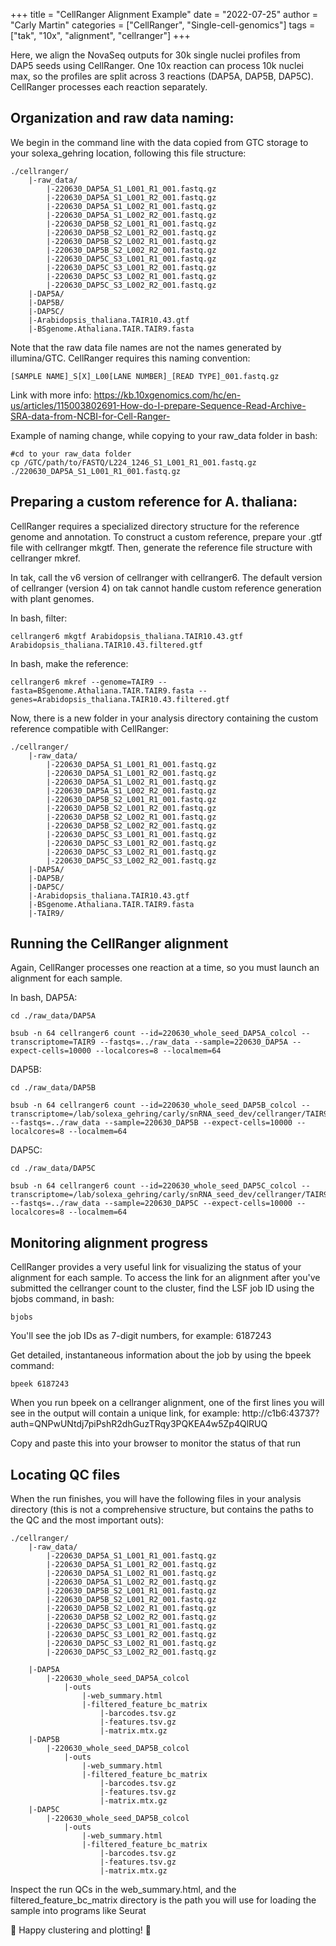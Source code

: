 +++
title = "CellRanger Alignment Example"
date = "2022-07-25"
author = "Carly Martin"
categories = ["CellRanger", "Single-cell-genomics"]
tags = ["tak", "10x", "alignment", "cellranger"]
+++


Here, we align the NovaSeq outputs for 30k single nuclei profiles from DAP5 seeds using CellRanger. One 10x reaction can process 10k nuclei max, so the profiles are split across 3 reactions (DAP5A, DAP5B, DAP5C). CellRanger processes each reaction separately. 

## Organization and raw data naming:

We begin in the command line with the data copied from GTC storage to your solexa_gehring location, following this file structure: 
```
./cellranger/
    |-raw_data/
        |-220630_DAP5A_S1_L001_R1_001.fastq.gz
        |-220630_DAP5A_S1_L001_R2_001.fastq.gz
        |-220630_DAP5A_S1_L002_R1_001.fastq.gz
        |-220630_DAP5A_S1_L002_R2_001.fastq.gz
        |-220630_DAP5B_S2_L001_R1_001.fastq.gz
        |-220630_DAP5B_S2_L001_R2_001.fastq.gz
        |-220630_DAP5B_S2_L002_R1_001.fastq.gz
        |-220630_DAP5B_S2_L002_R2_001.fastq.gz
        |-220630_DAP5C_S3_L001_R1_001.fastq.gz
        |-220630_DAP5C_S3_L001_R2_001.fastq.gz
        |-220630_DAP5C_S3_L002_R1_001.fastq.gz
        |-220630_DAP5C_S3_L002_R2_001.fastq.gz
    |-DAP5A/  
    |-DAP5B/
    |-DAP5C/
    |-Arabidopsis_thaliana.TAIR10.43.gtf
    |-BSgenome.Athaliana.TAIR.TAIR9.fasta
```
Note that the raw data file names are not the names generated by illumina/GTC. CellRanger requires this naming convention:
```
[SAMPLE NAME]_S[X]_L00[LANE NUMBER]_[READ TYPE]_001.fastq.gz
```
Link with more info: https://kb.10xgenomics.com/hc/en-us/articles/115003802691-How-do-I-prepare-Sequence-Read-Archive-SRA-data-from-NCBI-for-Cell-Ranger-

Example of naming change, while copying to your raw_data folder in bash: 
```
#cd to your raw_data folder
cp /GTC/path/to/FASTQ/L224_1246_S1_L001_R1_001.fastq.gz ./220630_DAP5A_S1_L001_R1_001.fastq.gz 
```
## Preparing a custom reference for A. thaliana:

CellRanger requires a specialized directory structure for the reference genome and annotation. To construct a custom reference, prepare your .gtf file with cellranger mkgtf. Then, generate the reference file structure with cellranger mkref. 

In tak, call the v6 version of cellranger with cellranger6. The default version of cellranger (version 4) on tak cannot handle custom reference generation with plant genomes.

In bash, filter:
```
cellranger6 mkgtf Arabidopsis_thaliana.TAIR10.43.gtf Arabidopsis_thaliana.TAIR10.43.filtered.gtf
```
In bash, make the reference:
```
cellranger6 mkref --genome=TAIR9 --fasta=BSgenome.Athaliana.TAIR.TAIR9.fasta --genes=Arabidopsis_thaliana.TAIR10.43.filtered.gtf
```
Now, there is a new folder in your analysis directory containing the custom reference compatible with CellRanger:
```
./cellranger/
    |-raw_data/
        |-220630_DAP5A_S1_L001_R1_001.fastq.gz
        |-220630_DAP5A_S1_L001_R2_001.fastq.gz
        |-220630_DAP5A_S1_L002_R1_001.fastq.gz
        |-220630_DAP5A_S1_L002_R2_001.fastq.gz
        |-220630_DAP5B_S2_L001_R1_001.fastq.gz
        |-220630_DAP5B_S2_L001_R2_001.fastq.gz
        |-220630_DAP5B_S2_L002_R1_001.fastq.gz
        |-220630_DAP5B_S2_L002_R2_001.fastq.gz
        |-220630_DAP5C_S3_L001_R1_001.fastq.gz
        |-220630_DAP5C_S3_L001_R2_001.fastq.gz
        |-220630_DAP5C_S3_L002_R1_001.fastq.gz
        |-220630_DAP5C_S3_L002_R2_001.fastq.gz
    |-DAP5A/  
    |-DAP5B/
    |-DAP5C/
    |-Arabidopsis_thaliana.TAIR10.43.gtf
    |-BSgenome.Athaliana.TAIR.TAIR9.fasta
    |-TAIR9/
```
## Running the CellRanger alignment

Again, CellRanger processes one reaction at a time, so you must launch an alignment for each sample.

In bash, DAP5A:
```
cd ./raw_data/DAP5A

bsub -n 64 cellranger6 count --id=220630_whole_seed_DAP5A_colcol --transcriptome=TAIR9 --fastqs=../raw_data --sample=220630_DAP5A --expect-cells=10000 --localcores=8 --localmem=64
```
DAP5B:
```
cd ./raw_data/DAP5B

bsub -n 64 cellranger6 count --id=220630_whole_seed_DAP5B_colcol --transcriptome=/lab/solexa_gehring/carly/snRNA_seed_dev/cellranger/TAIR9 --fastqs=../raw_data --sample=220630_DAP5B --expect-cells=10000 --localcores=8 --localmem=64
```
DAP5C:
```
cd ./raw_data/DAP5C

bsub -n 64 cellranger6 count --id=220630_whole_seed_DAP5C_colcol --transcriptome=/lab/solexa_gehring/carly/snRNA_seed_dev/cellranger/TAIR9 --fastqs=../raw_data --sample=220630_DAP5C --expect-cells=10000 --localcores=8 --localmem=64

```
## Monitoring alignment progress

CellRanger provides a very useful link for visualizing the status of your alignment for each sample. To access the link for an alignment after you've submitted the cellranger count to the cluster, find the LSF job ID using the bjobs command, in bash:
```
bjobs
```
You'll see the job IDs as 7-digit numbers, for example: 6187243

Get detailed, instantaneous information about the job by using the bpeek command:
```
bpeek 6187243
```
When you run bpeek on a cellranger alignment, one of the first lines you will see in the output will contain a unique link, for example: http://c1b6:43737?auth=QNPwUNtdj7piPshR2dhGuzTRqy3PQKEA4w5Zp4QlRUQ

Copy and paste this into your browser to monitor the status of that run

## Locating QC files

When the run finishes, you will have the following files in your analysis directory (this is not a comprehensive structure, but contains the paths to the QC and the most important outs):
```
./cellranger/
    |-raw_data/
        |-220630_DAP5A_S1_L001_R1_001.fastq.gz
        |-220630_DAP5A_S1_L001_R2_001.fastq.gz
        |-220630_DAP5A_S1_L002_R1_001.fastq.gz
        |-220630_DAP5A_S1_L002_R2_001.fastq.gz
        |-220630_DAP5B_S2_L001_R1_001.fastq.gz
        |-220630_DAP5B_S2_L001_R2_001.fastq.gz
        |-220630_DAP5B_S2_L002_R1_001.fastq.gz
        |-220630_DAP5B_S2_L002_R2_001.fastq.gz
        |-220630_DAP5C_S3_L001_R1_001.fastq.gz
        |-220630_DAP5C_S3_L001_R2_001.fastq.gz
        |-220630_DAP5C_S3_L002_R1_001.fastq.gz
        |-220630_DAP5C_S3_L002_R2_001.fastq.gz

    |-DAP5A
        |-220630_whole_seed_DAP5A_colcol
            |-outs
                |-web_summary.html
                |-filtered_feature_bc_matrix
                    |-barcodes.tsv.gz
                    |-features.tsv.gz
                    |-matrix.mtx.gz    
    |-DAP5B
        |-220630_whole_seed_DAP5B_colcol
            |-outs
                |-web_summary.html
                |-filtered_feature_bc_matrix
                    |-barcodes.tsv.gz
                    |-features.tsv.gz
                    |-matrix.mtx.gz
    |-DAP5C
        |-220630_whole_seed_DAP5B_colcol
            |-outs
                |-web_summary.html
                |-filtered_feature_bc_matrix
                    |-barcodes.tsv.gz
                    |-features.tsv.gz
                    |-matrix.mtx.gz
```
Inspect the run QCs in the web_summary.html, and the filtered_feature_bc_matrix directory is the path you will use for loading the sample into programs like Seurat

🥳️ Happy clustering and plotting! 🥳️
